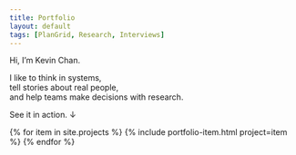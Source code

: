 ```yaml
---
title: Portfolio
layout: default
tags: [PlanGrid, Research, Interviews]
---
```

<section class="f1-l f2-m f3 lh-title vh-75" markdown="block">
Hi, I’m Kevin Chan.

I like to think in systems,<br>
tell stories about real people,<br>
and help teams make decisions with research.

See it in action. ↓
</section>
<!-- <a href='/'>test</a> -->

<section markdown="0">
<!-- <h2>Projects</h2> -->
{% for item in site.projects %}
	{% include portfolio-item.html project=item %}
{% endfor %}
</section>